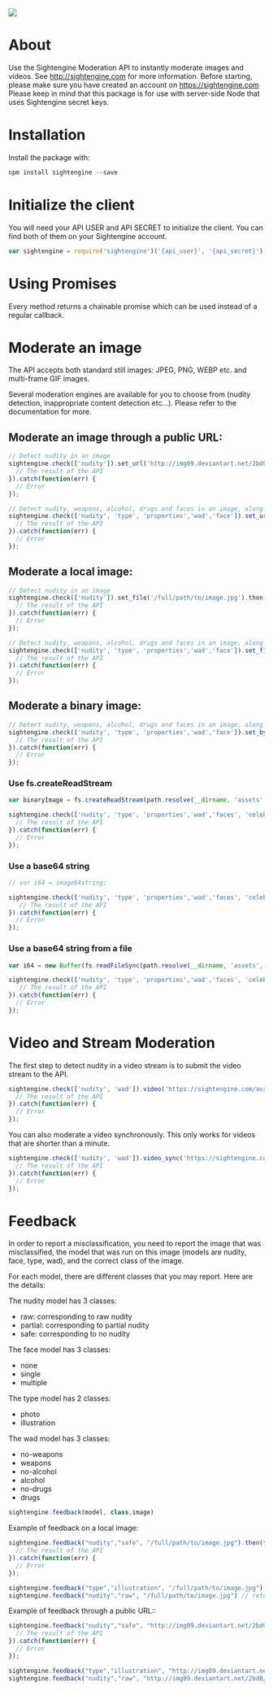   <a href="https://travis-ci.org/Sightengine/client-nodejs">
   <img src="https://travis-ci.org/Sightengine/client-nodejs.svg?branch=master">
  </a>

# About

Use the Sightengine Moderation API to instantly moderate images and videos. See http://sightengine.com for more information.
Before starting, please make sure you have created an account on https://sightengine.com
Please keep in mind that this package is for use with server-side Node that uses Sightengine secret keys.

# Installation
Install the package with:
```javascript
npm install sightengine --save
```

# Initialize the client

You will need your API USER and API SECRET to initialize the client. You can find both of them on your Sightengine account.
```javascript
var sightengine = require('sightengine')('{api_user}', '{api_secret}');
```

# Using Promises
Every method returns a chainable promise which can be used instead of a regular callback.

# Moderate an image
The API accepts both standard still images: JPEG, PNG, WEBP etc. and multi-frame GIF images.

Several moderation engines are available for you to choose from (nudity detection, inappropriate content detection etc...). Please refer to the documentation for more.

## Moderate an image through a public URL:

```javascript
// Detect nudity in an image
sightengine.check(['nudity']).set_url('http://img09.deviantart.net/2bd0/i/2009/276/c/9/magic_forrest_wallpaper_by_goergen.jpg').then(function(result) {
  // The result of the API
}).catch(function(err) {
  // Error
});

// Detect nudity, weapons, alcohol, drugs and faces in an image, along with image properties and type
sightengine.check(['nudity', 'type', 'properties','wad','face']).set_url('http://img09.deviantart.net/2bd0/i/2009/276/c/9/magic_forrest_wallpaper_by_goergen.jpg').then(function(result) {
  // The result of the API
}).catch(function(err) {
  // Error
});
```

## Moderate a local image:
```javascript
// Detect nudity in an image
sightengine.check(['nudity']).set_file('/full/path/to/image.jpg').then(function(result) {
  // The result of the API
}).catch(function(err) {
  // Error
});

// Detect nudity, weapons, alcohol, drugs and faces in an image, along with image properties and type
sightengine.check(['nudity', 'type', 'properties','wad','face']).set_file('/full/path/to/image.jpg').then(function(result) {
  // The result of the API
}).catch(function(err) {
  // Error
});
```

## Moderate a binary image:
```javascript
// Detect nudity, weapons, alcohol, drugs and faces in an image, along with image properties and type
sightengine.check(['nudity', 'type', 'properties','wad','face']).set_bytes(binary_image).then(function(result) {
  // The result of the API
}).catch(function(err) {
  // Error
});
```

### Use fs.createReadStream
```javascript
var binaryImage = fs.createReadStream(path.resolve(__dirname, 'assets', 'image.jpg'));

sightengine.check(['nudity', 'type', 'properties','wad','faces', 'celebrities']).set_bytes(binaryImage).then(function(result) {
  // The result of the API
}).catch(function(err) {
  // Error
});
```

### Use a base64 string
```javascript
// var i64 = image64string;

sightengine.check(['nudity', 'type', 'properties','wad','faces', 'celebrities']).set_bytes(i64, 'image.png').then(function(result) {
   // The result of the API
}).catch(function(err) {
  // Error
});
```

### Use a base64 string from a file
```javascript
var i64 = new Buffer(fs.readFileSync(path.resolve(__dirname, 'assets', 'image.jpg'))).toString('base64');

sightengine.check(['nudity', 'type', 'properties','wad','faces', 'celebrities']).set_bytes(i64, 'image.png').then(function(result) {
   // The result of the API
}).catch(function(err) {
  // Error
});
```

# Video and Stream Moderation
The first step to detect nudity in a video stream is to submit the video stream to the API.

```javascript
sightengine.check(['nudity', 'wad']).video('https://sightengine.com/assets/stream/examples/funfair.mp4', 'https://example.com/yourcallback').then(function(result) {
  // The result of the API
}).catch(function(err) {
  // Error
});
```

You can also moderate a video synchronously. This only works for videos that are shorter than a minute.

```javascript
sightengine.check(['nudity', 'wad']).video_sync('https://sightengine.com/assets/stream/examples/funfair.mp4').then(function(result) {
  // The result of the API
}).catch(function(err) {
  // Error
});
```

# Feedback
In order to report a misclassification, you need to report the image that was misclassified, the model that was run on this image (models are nudity, face, type, wad), and the correct class of the image.

For each model, there are different classes that you may report. Here are the details:

The nudity model has 3 classes:
 * raw: corresponding to raw nudity
 * partial: corresponding to partial nudity
 * safe: corresponding to no nudity

The face model has 3 classes:
 * none
 * single
 * multiple
 
The type model has 2 classes:
* photo
* illustration

The wad model has 3 classes:
* no-weapons
* weapons
* no-alcohol
* alcohol
* no-drugs
* drugs
 
``` javascript
sightengine.feedback(model, class,image)
```
Example of feedback on a local image:
```javascript
sightengine.feedback("nudity","safe", "/full/path/to/image.jpg").then(function(result) {
  // The result of the API
}).catch(function(err) {
  // Error
});

sightengine.feedback("type","illustration", "/full/path/to/image.jpg") // return a promise
sightengine.feedback("nudity","raw", "/full/path/to/image.jpg") // return a promise
```
Example of feedback through a public URL::
```javascript
sightengine.feedback("nudity","safe", "http://img09.deviantart.net/2bd0/i/2009/276/c/9/magic_forrest_wallpaper_by_goergen.jpg").then(function(result) {
  // The result of the API
}).catch(function(err) {
  // Error
});

sightengine.feedback("type","illustration", "http://img09.deviantart.net/2bd0/i/2009/276/c/9/magic_forrest_wallpaper_by_goergen.jpg") // return a promise
sightengine.feedback("nudity","raw", "http://img09.deviantart.net/2bd0/i/2009/276/c/9/magic_forrest_wallpaper_by_goergen.jpg") // return a promise
```
